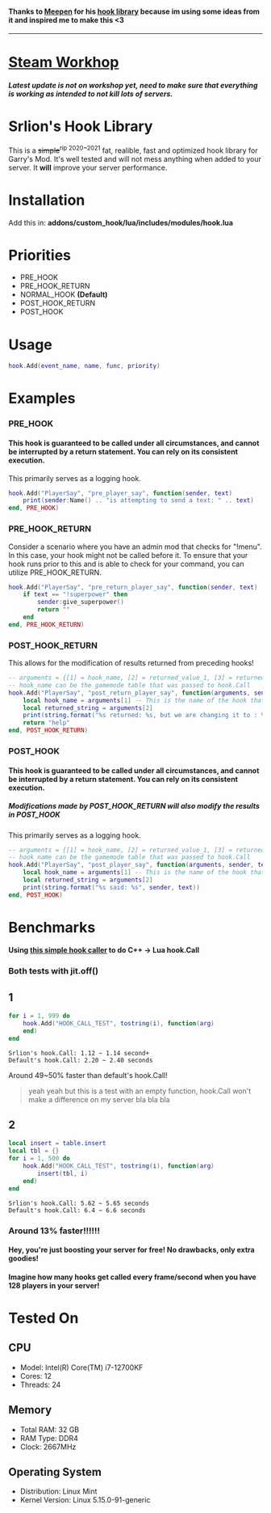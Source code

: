 #### Thanks to [Meepen](https://www.gmodstore.com/users/76561198050165746) for his [hook library](https://github.com/meepen/gmod-hooks-revamped/blob/master/newhook.lua) because im using some ideas from it and inspired me to make this <3

------------

# [Steam Workhop](https://steamcommunity.com/sharedfiles/filedetails/?id=1907060869)
##### Latest update is not on workshop yet, need to make sure that everything is working as intended to not kill lots of servers.


# Srlion's Hook Library
This is a ~~simple~~<sup>rip 2020~2021</sup> fat, realible, fast and optimized hook library for Garry's Mod.
It's well tested and will not mess anything when added to your server.
It **will** improve your server performance.

# Installation
Add this in: **addons/custom_hook/lua/includes/modules/hook.lua**

# Priorities
  * PRE_HOOK
  * PRE_HOOK_RETURN
  * NORMAL_HOOK **(Default)**
  * POST_HOOK_RETURN
  * POST_HOOK

# Usage
```lua
hook.Add(event_name, name, func, priority)
```

# Examples
### PRE_HOOK
#### This hook is guaranteed to be called under all circumstances, and cannot be interrupted by a return statement. You can rely on its consistent execution.
This primarily serves as a logging hook.
```lua
hook.Add("PlayerSay", "pre_player_say", function(sender, text)
	print(sender:Name() .. "is attempting to send a text: " .. text)
end, PRE_HOOK)
```

### PRE_HOOK_RETURN
Consider a scenario where you have an admin mod that checks for "!menu". In this case, your hook might not be called before it. To ensure that your hook runs prior to this and is able to check for your command, you can utilize PRE_HOOK_RETURN.
```lua
hook.Add("PlayerSay", "pre_return_player_say", function(sender, text)
	if text == "!superpower" then
		sender:give_superpower()
		return ""
	end
end, PRE_HOOK_RETURN)
```

### POST_HOOK_RETURN
This allows for the modification of results returned from preceding hooks!
```lua
-- arguments = {[1] = hook_name, [2] = returned_value_1, [3] = returned_value_2, ...etc}
-- hook_name can be the gamemode table that was passed to hook.Call
hook.Add("PlayerSay", "post_return_player_say", function(arguments, sender, text)
	local hook_name = arguments[1] -- This is the name of the hook that gave back a result.
	local returned_string = arguments[2]
	print(string.format("%s returned: %s, but we are changing it to : %s", hook_name, returned_string, "help"))
	return "help"
end, POST_HOOK_RETURN)
```

### POST_HOOK
#### This hook is guaranteed to be called under all circumstances, and cannot be interrupted by a return statement. You can rely on its consistent execution.
##### Modifications made by POST_HOOK_RETURN will also modify the results in POST_HOOK
This primarily serves as a logging hook.
```lua
-- arguments = {[1] = hook_name, [2] = returned_value_1, [3] = returned_value_2, ...etc}
-- hook_name can be the gamemode table that was passed to hook.Call
hook.Add("PlayerSay", "post_player_say", function(arguments, sender, text)
	local hook_name = arguments[1] -- This is the name of the hook that gave back a result.
	local returned_string = arguments[2]
	print(string.format("%s said: %s", sender, text))
end, POST_HOOK)
```

# Benchmarks
#### Using [this simple hook caller](https://github.com/Srlion/gmod-rs-simple-hook-test/tree/master) to do C++ -> Lua hook.Call

### Both tests with jit.off()

## 1
```lua
for i = 1, 999 do
	hook.Add("HOOK_CALL_TEST", tostring(i), function(arg)
	end)
end
```
```
Srlion's hook.Call: 1.12 ~ 1.14 second+
Default's hook.Call: 2.20 ~ 2.40 seconds
```

Around 49~50% faster than default's hook.Call!
> yeah yeah but this is a test with an empty function, hook.Call won't make a difference on my server bla bla bla

## 2
```lua
local insert = table.insert
local tbl = {}
for i = 1, 500 do
	hook.Add("HOOK_CALL_TEST", tostring(i), function(arg)
		insert(tbl, i)
	end)
end
```

```
Srlion's hook.Call: 5.62 ~ 5.65 seconds
Default's hook.Call: 6.4 ~ 6.6 seconds
```
### Around 13% faster!!!!!!
#### Hey, you're just boosting your server for free! No drawbacks, only extra goodies!
#### Imagine how many hooks get called every frame/second when you have 128 players in your server!

# Tested On

## CPU
- Model: Intel(R) Core(TM) i7-12700KF
- Cores: 12
- Threads: 24

## Memory
- Total RAM: 32 GB
- RAM Type: DDR4
- Clock: 2667MHz

## Operating System
- Distribution: Linux Mint
- Kernel Version: Linux 5.15.0-91-generic
